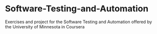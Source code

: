 # Software-Testing-and-Automation
Exercises and project for the Software Testing and Automation offered by the University of Minnesota in Coursera
